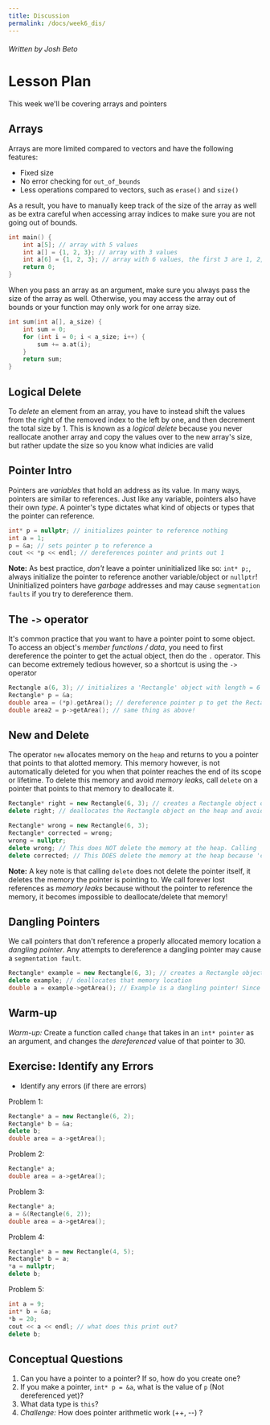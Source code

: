 ```yaml
---
title: Discussion
permalink: /docs/week6_dis/
---
```


###### Written by Josh Beto

# Lesson Plan

This week we'll be covering arrays and pointers

## Arrays

Arrays are more limited compared to vectors and have the following features:
* Fixed size
* No error checking for `out_of_bounds`
* Less operations compared to vectors, such as `erase()` and `size()`

As a result, you have to manually keep track of the size of the array as well as be
extra careful when accessing array indices to make sure you are not going out of bounds.

```cpp
int main() {
    int a[5]; // array with 5 values
    int a[] = {1, 2, 3}; // array with 3 values
    int a[6] = {1, 2, 3}; // array with 6 values, the first 3 are 1, 2, 3. The remaining are filled with a default value.
    return 0;
}
```

When you pass an array as an argument, make sure you always pass the size of the array as well.
Otherwise, you may access the array out of bounds or your function may only work for one array size.
```cpp
int sum(int a[], a_size) {
    int sum = 0;
    for (int i = 0; i < a_size; i++) {
        sum += a.at(i);
    }
    return sum;
}
```

## Logical Delete

To *delete* an element from an array, you have to instead shift the values from the right of the removed index
to the left by one, and then decrement the total size by 1. This is known as a *logical delete* because you never
reallocate another array and copy the values over to the new array's size, but rather update the size so you know
what indicies are valid


## Pointer Intro

Pointers are *variables* that hold an address as its value. In many ways, pointers are similar to references. Just like any variable, pointers also have their own *type*. 
A pointer's type dictates what kind of objects or types that the pointer can reference.

```cpp
int* p = nullptr; // initializes pointer to reference nothing
int a = 1;
p = &a; // sets pointer p to reference a
cout << *p << endl; // dereferences pointer and prints out 1
```

**Note:** As best practice, *don't* leave a pointer uninitialized like so: `int* p;`, always initialize the pointer to reference another variable/object or `nullptr`!
Uninitialized pointers have *garbage* addresses and may cause `segmentation faults` if you try to dereference them.

## The `->` operator

It's common practice that you want to have a pointer point to some object. To access an object's *member functions / data*, you need to first dereference the pointer
to get the actual object, then do the `.` operator. This can become extremely tedious however, so a shortcut is using the `->` operator

```cpp
Rectangle a(6, 3); // initializes a 'Rectangle' object with length = 6 and width = 3
Rectangle* p = &a;
double area = (*p).getArea(); // dereference pointer p to get the Rectangle object 'a', then call a member function with the . operator
double area2 = p->getArea(); // same thing as above!
```

## New and Delete

The operator `new` allocates memory on the `heap` and returns to you a pointer that points to that alotted memory. This memory however, is not automatically deleted for you
when that pointer reaches the end of its scope or lifetime. To delete this memory and avoid *memory leaks*, call `delete` on a pointer that points to that memory to deallocate it.

```cpp
Rectangle* right = new Rectangle(6, 3); // creates a Rectangle object on the heap and returns a pointer to that memory address
delete right; // deallocates the Rectangle object on the heap and avoids memory leaks!

Rectangle* wrong = new Rectangle(6, 3);
Rectangle* corrected = wrong;
wrong = nullptr;
delete wrong; // This does NOT delete the memory at the heap. Calling 'delete' deletes the memory alotted in whatever the pointer *references*. In this case, it deletes nothing!
delete corrected; // This DOES delete the memory at the heap because 'corrected' *references* the Rectangle object's memory location.
```

**Note:** A key note is that calling `delete` does not delete the pointer itself, it deletes the memory the pointer is pointing to. We call forever lost references as *memory leaks* because without the pointer to reference the memory, it becomes impossible to deallocate/delete that memory!

## Dangling Pointers

We call pointers that don't reference a properly allocated memory location a *dangling pointer*. Any attempts to dereference a dangling pointer may cause a `segmentation fault`.
```cpp
Rectangle* example = new Rectangle(6, 3); // creates a Rectangle object on the heap and returns a pointer to that memory address
delete example; // deallocates that memory location
double a = example->getArea(); // Example is a dangling pointer! Since you deallocated the memory that example pointed to, you may be accessing memory that doesn't belong to your program!
```

## Warm-up

*Warm-up:* Create a function called `change` that takes in an `int* pointer` as an argument, and changes the *dereferenced* value of that pointer to 30.

## Exercise: Identify any Errors

* Identify any errors (if there are errors)

Problem 1:
```cpp
Rectangle* a = new Rectangle(6, 2);
Rectangle* b = &a;
delete b;
double area = a->getArea();
```

Problem 2: 
```cpp
Rectangle* a;
double area = a->getArea();
```

Problem 3: 
```cpp
Rectangle* a;
a = &(Rectangle(6, 2));
double area = a->getArea();
```

Problem 4:
```cpp
Rectangle* a = new Rectangle(4, 5);
Rectangle* b = a;
*a = nullptr;
delete b;
```

Problem 5:
```cpp
int a = 9;
int* b = &a;
*b = 20;
cout << a << endl; // what does this print out?
delete b;
```


## Conceptual Questions

1. Can you have a pointer to a pointer? If so, how do you create one?
2. If you make a pointer, `int* p = &a`, what is the value of `p` (Not dereferenced yet)?
3. What data type is `this`?
4. *Challenge:* How does pointer arithmetic work (++, --) ?
